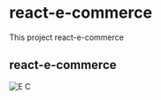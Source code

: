 #  react-e-commerce

This project  react-e-commerce

##  react-e-commerce

![E C](https://user-images.githubusercontent.com/40020458/209551139-76ef9b21-a5fd-49e3-8ba7-0fc0005bb360.JPG)

